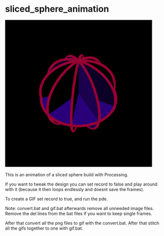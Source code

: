 # sliced_sphere_animation

![Animation](https://github.com/FlorianPix/sliced_sphere_animation/blob/master/sphere/output/anim.gif)

This is an animation of a sliced sphere build with Processing.

If you want to tweak the design you can set record to false and play around with it (because it then loops endlessly and doesnt save the frames).

To create a GIF set record to true, and run the pde.

Note: 
convert.bat and gif.bat afterwards remove all unneeded image files.
Remove the del lines from the bat files if you want to keep single frames.

After that convert all the png files to gif with the convert.bat.
After that stitch all the gifs together to one with gif.bat.
